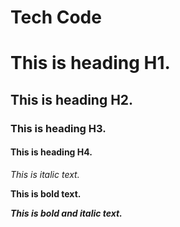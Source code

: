 # Tech Code

# This is heading H1.

## This is heading H2.

### This is heading H3.

#### This is heading H4.

*This is italic text.*

**This is bold text.**

***This is bold and italic text.***